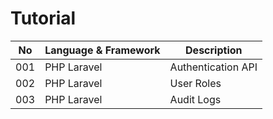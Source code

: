 # Tutorial 

| No | Language & Framework | Description
| ----------- | ----------- | -----------
| 001 | PHP Laravel | Authentication API
| 002 | PHP Laravel | User Roles
| 003 | PHP Laravel | Audit Logs

